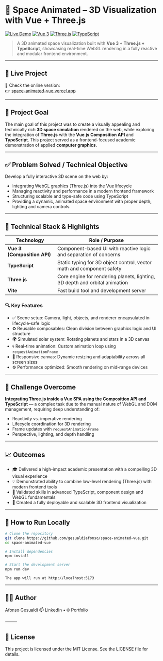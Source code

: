 # 🌌 Space Animated – 3D Visualization with Vue + Three.js

[![Live Demo](https://img.shields.io/badge/Live_Demo-online-blue?style=for-the-badge)](https://space-animated-vue.vercel.app)
[![Vue 3](https://img.shields.io/badge/Vue_3-Composition_API-brightgreen?style=for-the-badge&logo=vue.js)](https://vuejs.org/)
[![Three.js](https://img.shields.io/badge/Three.js-WebGL_3D-purple?style=for-the-badge&logo=three.js)](https://threejs.org/)
[![TypeScript](https://img.shields.io/badge/TypeScript-Strict_Typing-blue?style=for-the-badge&logo=typescript)](https://www.typescriptlang.org/)

> A 3D animated space visualization built with **Vue 3 + Three.js + TypeScript**, showcasing real-time WebGL rendering in a fully reactive and modular frontend environment.

---

## 🚀 Live Project

🔗 Check the online version:  
👉 [space-animated-vue.vercel.app](https://space-animated-vue.vercel.app)

---

## 🎯 Project Goal

The main goal of this project was to create a visually appealing and technically rich **3D space simulation** rendered on the web, while exploring the integration of **Three.js** with the **Vue.js Composition API** and **TypeScript**. This project served as a frontend-focused academic demonstration of applied **computer graphics**.

---

## ✅ Problem Solved / Technical Objective

Develop a fully interactive 3D scene on the web by:

- Integrating WebGL graphics (Three.js) into the Vue lifecycle
- Managing reactivity and performance in a modern frontend framework
- Structuring scalable and type-safe code using TypeScript
- Providing a dynamic, animated space environment with proper depth, lighting and camera controls

---

## 🔧 Technical Stack & Highlights

| Technology              | Role / Purpose                                                                 |
|-------------------------|--------------------------------------------------------------------------------|
| **Vue 3 (Composition API)** | Component-based UI with reactive logic and separation of concerns         |
| **TypeScript**           | Static typing for 3D object control, vector math and component safety        |
| **Three.js**             | Core engine for rendering planets, lighting, 3D depth and orbital animation |
| **Vite**                 | Fast build tool and development server                                       |

### 🔍 Key Features

- ✅ Scene setup: Camera, light, objects, and renderer encapsulated in lifecycle-safe logic
- ♻️ Reusable composables: Clean division between graphics logic and UI structure
- 🌍 Simulated solar system: Rotating planets and stars in a 3D canvas
- 🌀 Real-time animation: Custom animation loop using `requestAnimationFrame`
- 📱 Responsive canvas: Dynamic resizing and adaptability across all screen sizes
- ⚙️ Performance optimized: Smooth rendering on mid-range devices

---

## 🧠 Challenge Overcome

**Integrating Three.js inside a Vue SPA using the Composition API and TypeScript** — a complex task due to the manual nature of WebGL and DOM management, requiring deep understanding of:

- Reactivity vs. imperative rendering
- Lifecycle coordination for 3D rendering
- Frame updates with `requestAnimationFrame`
- Perspective, lighting, and depth handling

---

## 📈 Outcomes

- 🎓 Delivered a high-impact academic presentation with a compelling 3D visual experience
- 💡 Demonstrated ability to combine low-level rendering (Three.js) with modern frontend tools
- 🔧 Validated skills in advanced TypeScript, component design and WebGL fundamentals
- 🌟 Created a fully deployable and scalable 3D frontend visualization

---

## 📁 How to Run Locally

```bash
# Clone the repository
git clone https://github.com/gesualdiafonso/space-animated-vue.git
cd space-animated-vue

# Install dependencies
npm install

# Start the development server
npm run dev

The app will run at http://localhost:5173

```
---
## 👨‍💻 Author

Afonso Gesualdi
📫 LinkedIn • 🌐 Portfolio

⸻

## 📜 License

This project is licensed under the MIT License. See the LICENSE file for details.
